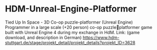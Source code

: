# HDM-Unreal-Engine-Platformer

Tied Up In Space - 3D Co-op puzzle-platformer (Unreal Engine)
Programmer in a large scale (+20 person) co-op puzzleplatformer game built with Unreal Engine 4 during my exchange in HdM. 
Link: (game download, and description in German)
https://www.hdm-stuttgart.de/stage/projekt_detail/projekt_details?projekt_ID=3628

